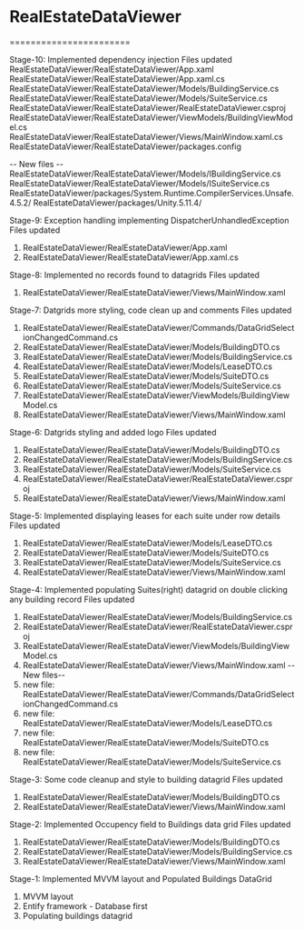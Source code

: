 # RealEstateDataViewer
=======================

Stage-10: Implemented dependency injection
Files updated 
RealEstateDataViewer/RealEstateDataViewer/App.xaml
RealEstateDataViewer/RealEstateDataViewer/App.xaml.cs
RealEstateDataViewer/RealEstateDataViewer/Models/BuildingService.cs
RealEstateDataViewer/RealEstateDataViewer/Models/SuiteService.cs
RealEstateDataViewer/RealEstateDataViewer/RealEstateDataViewer.csproj
RealEstateDataViewer/RealEstateDataViewer/ViewModels/BuildingViewModel.cs
RealEstateDataViewer/RealEstateDataViewer/Views/MainWindow.xaml.cs
RealEstateDataViewer/RealEstateDataViewer/packages.config

-- New files --
RealEstateDataViewer/RealEstateDataViewer/Models/IBuildingService.cs
RealEstateDataViewer/RealEstateDataViewer/Models/ISuiteService.cs
RealEstateDataViewer/packages/System.Runtime.CompilerServices.Unsafe.4.5.2/
RealEstateDataViewer/packages/Unity.5.11.4/

Stage-9: Exception handling implementing DispatcherUnhandledException
Files updated 
1. RealEstateDataViewer/RealEstateDataViewer/App.xaml
2. RealEstateDataViewer/RealEstateDataViewer/App.xaml.cs


Stage-8: Implemented no records found to datagrids
Files updated 
1. RealEstateDataViewer/RealEstateDataViewer/Views/MainWindow.xaml

Stage-7: Datgrids more styling, code clean up and comments
Files updated 
1. RealEstateDataViewer/RealEstateDataViewer/Commands/DataGridSelectionChangedCommand.cs
2. RealEstateDataViewer/RealEstateDataViewer/Models/BuildingDTO.cs
3. RealEstateDataViewer/RealEstateDataViewer/Models/BuildingService.cs
4. RealEstateDataViewer/RealEstateDataViewer/Models/LeaseDTO.cs
5. RealEstateDataViewer/RealEstateDataViewer/Models/SuiteDTO.cs
6. RealEstateDataViewer/RealEstateDataViewer/Models/SuiteService.cs
7. RealEstateDataViewer/RealEstateDataViewer/ViewModels/BuildingViewModel.cs
8. RealEstateDataViewer/RealEstateDataViewer/Views/MainWindow.xaml


Stage-6: Datgrids styling and added logo
Files updated 
1. RealEstateDataViewer/RealEstateDataViewer/Models/BuildingDTO.cs
2. RealEstateDataViewer/RealEstateDataViewer/Models/BuildingService.cs
3. RealEstateDataViewer/RealEstateDataViewer/Models/SuiteService.cs
4. RealEstateDataViewer/RealEstateDataViewer/RealEstateDataViewer.csproj
5. RealEstateDataViewer/RealEstateDataViewer/Views/MainWindow.xaml


Stage-5: Implemented displaying leases for each suite under row details
Files updated 
1. RealEstateDataViewer/RealEstateDataViewer/Models/LeaseDTO.cs
2. RealEstateDataViewer/RealEstateDataViewer/Models/SuiteDTO.cs
3. RealEstateDataViewer/RealEstateDataViewer/Models/SuiteService.cs
4. RealEstateDataViewer/RealEstateDataViewer/Views/MainWindow.xaml

Stage-4: Implemented populating Suites(right) datagrid on double clicking any building record
Files updated 
1. RealEstateDataViewer/RealEstateDataViewer/Models/BuildingService.cs
2. RealEstateDataViewer/RealEstateDataViewer/RealEstateDataViewer.csproj
3. RealEstateDataViewer/RealEstateDataViewer/ViewModels/BuildingViewModel.cs
4. RealEstateDataViewer/RealEstateDataViewer/Views/MainWindow.xaml
--New files--
1. new file:   RealEstateDataViewer/RealEstateDataViewer/Commands/DataGridSelectionChangedCommand.cs
2. new file:   RealEstateDataViewer/RealEstateDataViewer/Models/LeaseDTO.cs
3. new file:   RealEstateDataViewer/RealEstateDataViewer/Models/SuiteDTO.cs
4. new file:   RealEstateDataViewer/RealEstateDataViewer/Models/SuiteService.cs

Stage-3: Some code cleanup and style to building datagrid
Files updated 
1. RealEstateDataViewer/RealEstateDataViewer/Models/BuildingDTO.cs
2. RealEstateDataViewer/RealEstateDataViewer/Views/MainWindow.xaml

Stage-2: Implemented Occupency field to Buildings data grid 
Files updated 
1. RealEstateDataViewer/RealEstateDataViewer/Models/BuildingDTO.cs
2. RealEstateDataViewer/RealEstateDataViewer/Models/BuildingService.cs
3. RealEstateDataViewer/RealEstateDataViewer/Views/MainWindow.xaml

Stage-1: Implemented MVVM layout and Populated Buildings DataGrid
1. MVVM layout
2. Entify framework - Database first
3. Populating buildings datagrid